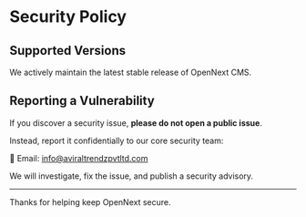 # Security Policy

## Supported Versions

We actively maintain the latest stable release of OpenNext CMS.

## Reporting a Vulnerability

If you discover a security issue, **please do not open a public issue**.

Instead, report it confidentially to our core security team:

📧 Email: [info@aviraltrendzpvtltd.com](mailto:info@aviraltrendzpvtltd.com)

We will investigate, fix the issue, and publish a security advisory.

---

Thanks for helping keep OpenNext secure.
